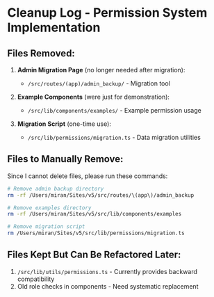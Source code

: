 # Cleanup Log - Permission System Implementation

## Files Removed:

1. **Admin Migration Page** (no longer needed after migration):
   - `/src/routes/(app)/admin_backup/` - Migration tool

2. **Example Components** (were just for demonstration):
   - `/src/lib/components/examples/` - Example permission usage

3. **Migration Script** (one-time use):
   - `/src/lib/permissions/migration.ts` - Data migration utilities

## Files to Manually Remove:

Since I cannot delete files, please run these commands:

```bash
# Remove admin backup directory
rm -rf /Users/miran/Sites/v5/src/routes/\(app\)/admin_backup

# Remove examples directory  
rm -rf /Users/miran/Sites/v5/src/lib/components/examples

# Remove migration script
rm /Users/miran/Sites/v5/src/lib/permissions/migration.ts
```

## Files Kept But Can Be Refactored Later:

1. `/src/lib/utils/permissions.ts` - Currently provides backward compatibility
2. Old role checks in components - Need systematic replacement

